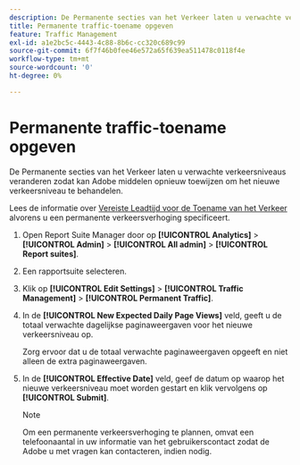 ```yaml
---
description: De Permanente secties van het Verkeer laten u verwachte verkeersniveaus veranderen zodat kan Adobe middelen opnieuw toewijzen om het nieuwe verkeersniveau te behandelen.
title: Permanente traffic-toename opgeven
feature: Traffic Management
exl-id: a1e2bc5c-4443-4c88-8b6c-cc320c689c99
source-git-commit: 6f7f46b0fee46e572a65f639ea511478c0118f4e
workflow-type: tm+mt
source-wordcount: '0'
ht-degree: 0%

---
```


# Permanente traffic-toename opgeven

De Permanente secties van het Verkeer laten u verwachte verkeersniveaus veranderen zodat kan Adobe middelen opnieuw toewijzen om het nieuwe verkeersniveau te behandelen.

Lees de informatie over [Vereiste Leadtijd voor de Toename van het Verkeer](/help/admin/admin/c-manage-report-suites/c-edit-report-suites/c-traffic-management/traffic-lead-time.md) alvorens u een permanente verkeersverhoging specificeert.

1. Open Report Suite Manager door op **[!UICONTROL Analytics]** > **[!UICONTROL Admin]** > **[!UICONTROL All admin]** > **[!UICONTROL Report suites]**.
1. Een rapportsuite selecteren.
1. Klik op **[!UICONTROL Edit Settings]** > **[!UICONTROL Traffic Management]** > **[!UICONTROL Permanent Traffic]**.
1. In de **[!UICONTROL New Expected Daily Page Views]** veld, geeft u de totaal verwachte dagelijkse paginaweergaven voor het nieuwe verkeersniveau op.

   Zorg ervoor dat u de totaal verwachte paginaweergaven opgeeft en niet alleen de extra paginaweergaven.
1. In de **[!UICONTROL Effective Date]** veld, geef de datum op waarop het nieuwe verkeersniveau moet worden gestart en klik vervolgens op **[!UICONTROL Submit]**.

   >[!NOTE]
   >
   >Om een permanente verkeersverhoging te plannen, omvat een telefoonaantal in uw informatie van het gebruikerscontact zodat de Adobe u met vragen kan contacteren, indien nodig.
